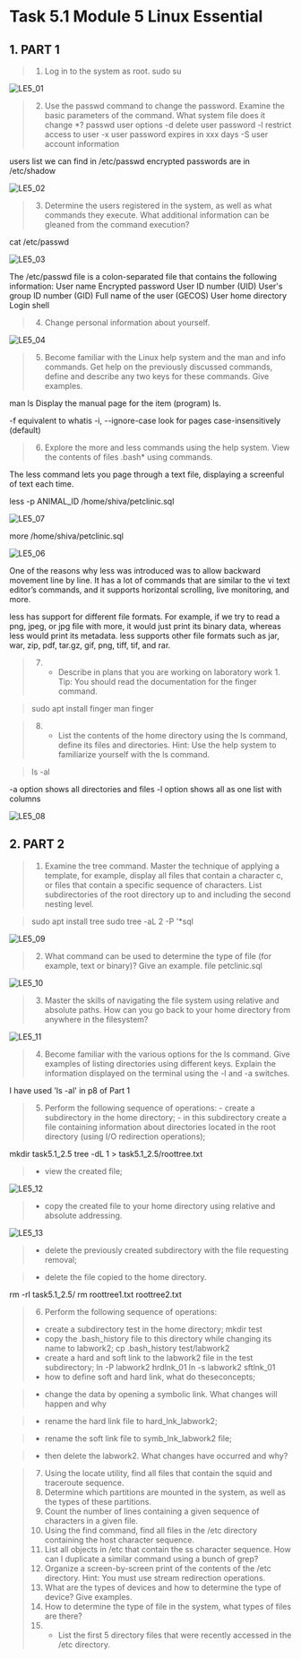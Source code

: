 # Task 5.1 Module 5 Linux Essential

## 1. PART 1
>1) Log in to the system as root.
> sudo su

![LE5_01](./images/5.1_01.png)

>2) Use the passwd command to change the password. Examine the basic parameters of the command. What system file does it change *?
>passwd <options> user
>options
-d delete user password
-l restrict access to user
-x user password expires in xxx days
-S user account information

users list we can find in /etc/passwd
encrypted passwords are in /etc/shadow

![LE5_02](./images/5.1_02.png)

>3) Determine the users registered in the system, as well as what commands they execute. What additional information can be gleaned from the command execution?

cat /etc/passwd

![LE5_03](./images/5.1_03.png)

The /etc/passwd file is a colon-separated file that contains the following information:
User name
Encrypted password
User ID number (UID)
User's group ID number (GID)
Full name of the user (GECOS)
User home directory
Login shell

>4) Change personal information about yourself.

![LE5_04](./images/5.1_04.png)

>5) Become familiar with the Linux help system and the man and info commands. Get help on the previously discussed commands, define and describe any two keys for these commands. Give examples.

man ls
    Display the manual page for the item (program) ls.

-f
	equivalent to whatis
-i, --ignore-case
	look for pages case-insensitively (default)

>6) Explore the more and less commands using the help system. View the contents of files .bash* using commands.

The less command lets you page through a text file, displaying a screenful of text each time.

less -p ANIMAL_ID /home/shiva/petclinic.sql

![LE5_07](./images/5.1_07.png)

more /home/shiva/petclinic.sql

![LE5_06](./images/5.1_06.png)


One of the reasons why less was introduced was to allow backward movement line by line. It has a lot of commands that are similar to the vi text editor’s commands, and it supports horizontal scrolling, live monitoring, and more.

less has support for different file formats. For example, if we try to read a png, jpeg, or jpg file with more, it would just print its binary data, whereas less would print its metadata.
less supports other file formats such as jar, war, zip, pdf, tar.gz, gif, png, tiff, tif, and rar.

>7) * Describe in plans that you are working on laboratory work 1. Tip: You should read the documentation for the finger command.

>sudo apt install finger
>man finger

>8) * List the contents of the home directory using the ls command, define its files and directories. Hint: Use the help system to familiarize yourself with the ls command.

>ls -al

-a option shows all directories and files
-l option shows all as one list with columns

![LE5_08](./images/5.1_08.png)


## 2. PART 2

>1) Examine the tree command. Master the technique of applying a template, for example, display all files that contain a character c, or files that contain a specific sequence of characters. List subdirectories of the root directory up to and including the second nesting level.

>sudo apt  install tree
>sudo tree -aL 2 -P '*sql

![LE5_09](./images/5.1_09.png)

>2) What command can be used to determine the type of file (for example, text or binary)? Give an example.
> file petclinic.sql

![LE5_10](./images/5.1_10.png)

>3) Master the skills of navigating the file system using relative and absolute paths. How can you go back to your home directory from anywhere in the filesystem?

![LE5_11](./images/5.1_11.png)

>4) Become familiar with the various options for the ls command. Give examples of listing directories using different keys. Explain the information displayed on the terminal using the -l and -a switches.

I have used 'ls -al' in p8 of Part 1 

>5) Perform the following sequence of operations: - create a subdirectory in the home directory; - in this subdirectory create a file containing information about directories located in the root directory (using I/O redirection operations);

mkdir task5.1_2.5
tree -dL 1 > task5.1_2.5/roottree.txt

>- view the created file;

![LE5_12](./images/5.1_12.png)

>- copy the created file to your home directory using relative and absolute addressing.

![LE5_13](./images/5.1_13.png)

>- delete the previously created subdirectory with the file requesting removal;



>- delete the file copied to the home directory.

rm -rI task5.1_2.5/
rm roottree1.txt roottree2.txt

>6) Perform the following sequence of operations:
>- create a subdirectory test in the home directory;
mkdir test
>- copy the .bash_history file to this directory while changing its name to labwork2;
cp .bash_history test/labwork2
>- create a hard and soft link to the labwork2 file in the test subdirectory;
ln -P labwork2 hrdlnk_01
ln -s labwork2 sftlnk_01
>- how to define soft and hard link, what do theseconcepts;

>- change the data by opening a symbolic link. What changes will happen and why

>- rename the hard link file to hard_lnk_labwork2;

>- rename the soft link file to symb_lnk_labwork2 file;

>- then delete the labwork2. What changes have occurred and why?

>7) Using the locate utility, find all files that contain the squid and traceroute sequence.
>8) Determine which partitions are mounted in the system, as well as the types of these partitions.
>9) Count the number of lines containing a given sequence of characters in a given file.
>10) Using the find command, find all files in the /etc directory containing the host character sequence.
>11) List all objects in /etc that contain the ss character sequence. How can I duplicate a similar command using a bunch of grep?
>12) Organize a screen-by-screen print of the contents of the /etc directory. Hint: You must use stream redirection operations.
>13) What are the types of devices and how to determine the type of device? Give examples.
>14) How to determine the type of file in the system, what types of files are there?
>15) * List the first 5 directory files that were recently accessed in the /etc directory.

